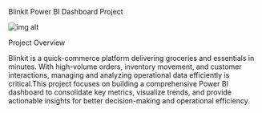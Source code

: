 Blinkit Power BI Dashboard Project

![img alt]()

Project Overview

Blinkit is a quick-commerce platform delivering groceries and essentials in minutes. With high-volume orders, inventory movement, and customer interactions, managing and analyzing operational data efficiently is critical.This project focuses on building a comprehensive Power BI dashboard to consolidate key metrics, visualize trends, and provide actionable insights for better decision-making and operational efficiency.
